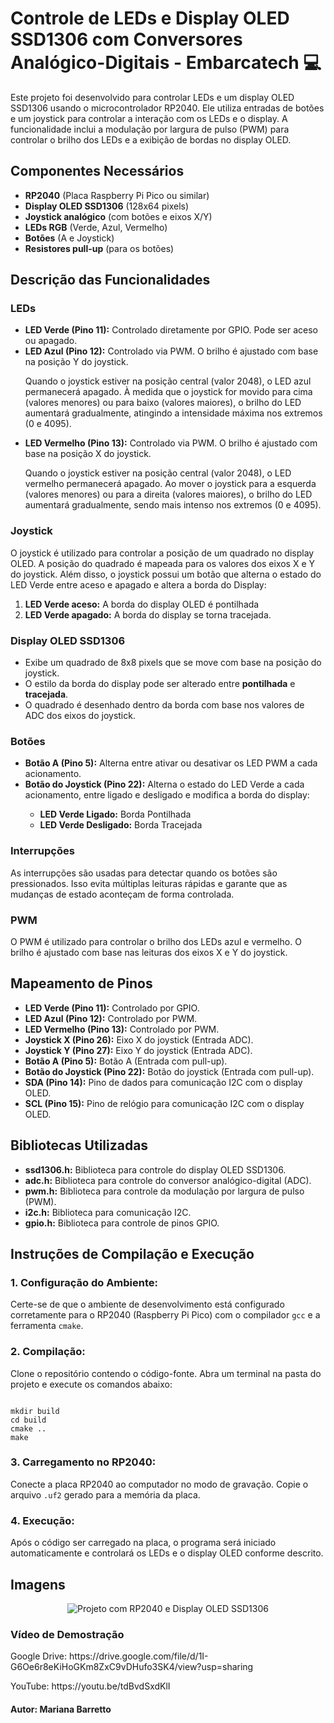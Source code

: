 <h1>Controle de LEDs e Display OLED SSD1306 com Conversores Analógico-Digitais  - Embarcatech 💻</h1>
<p>Este projeto foi desenvolvido para controlar LEDs e um display OLED SSD1306 usando o microcontrolador RP2040. Ele utiliza entradas de botões e um joystick para controlar a interação com os LEDs e o display. A funcionalidade inclui a modulação por largura de pulso (PWM) para controlar o brilho dos LEDs e a exibição de bordas no display OLED.</p>

<h2>Componentes Necessários</h2>
<ul>
    <li><strong>RP2040</strong> (Placa Raspberry Pi Pico ou similar)</li>
    <li><strong>Display OLED SSD1306</strong> (128x64 pixels)</li>
    <li><strong>Joystick analógico</strong> (com botões e eixos X/Y)</li>
    <li><strong>LEDs RGB</strong> (Verde, Azul, Vermelho)</li>
    <li><strong>Botões</strong> (A e Joystick)</li>
    <li><strong>Resistores pull-up</strong> (para os botões)</li>
</ul>

<h2>Descrição das Funcionalidades</h2>

<h3>LEDs</h3>
<ul>
    <li><strong>LED Verde (Pino 11):</strong> Controlado diretamente por GPIO. Pode ser aceso ou apagado.</li>
    <li><strong>LED Azul (Pino 12):</strong> Controlado via PWM. O brilho é ajustado com base na posição Y do joystick.</li>
    <p>Quando o joystick estiver na posição central (valor 2048), o LED azul permanecerá apagado. À medida que o joystick for movido para cima (valores menores) ou para baixo (valores maiores), o brilho do LED aumentará gradualmente, atingindo a intensidade máxima nos extremos (0 e 4095).</p>    
    <li><strong>LED Vermelho (Pino 13):</strong> Controlado via PWM. O brilho é ajustado com base na posição X do joystick.</li>
    <p>Quando o joystick estiver na posição central (valor 2048), o LED vermelho permanecerá apagado. Ao mover o joystick para a esquerda (valores menores) ou para a direita (valores maiores), o brilho do LED aumentará gradualmente, sendo mais intenso nos extremos (0 e 4095).</p>
</ul>

<h3>Joystick</h3>
<p>O joystick é utilizado para controlar a posição de um quadrado no display OLED. A posição do quadrado é mapeada para os valores dos eixos X e Y do joystick. Além disso, o joystick possui um botão que alterna o estado do LED Verde entre aceso e apagado e altera a borda do Display:</p>
<ol>
    <li><strong>LED Verde aceso:</strong> A borda do display OLED é pontilhada</li>
    <li><strong>LED Verde apagado:</strong> A borda do display se torna tracejada.</li>
</ol>

<h3>Display OLED SSD1306</h3>
<ul>
    <li>Exibe um quadrado de 8x8 pixels que se move com base na posição do joystick.</li>
    <li>O estilo da borda do display pode ser alterado entre <strong>pontilhada</strong> e <strong>tracejada</strong>.</li>
    <li>O quadrado é desenhado dentro da borda com base nos valores de ADC dos eixos do joystick.</li>
</ul>

<h3>Botões</h3>
<ul>
    <li><strong>Botão A (Pino 5):</strong> Alterna entre ativar ou desativar os LED PWM a cada acionamento.</li>
    <li><strong>Botão do Joystick (Pino 22):</strong> Alterna o estado do LED Verde a cada acionamento, entre ligado e desligado e modifica a borda do display:</li>
    <ul>
        <li class="led-estado"><strong>LED Verde Ligado:</strong> Borda Pontilhada</li>
        <li class="led-estado"><strong>LED Verde Desligado:</strong> Borda Tracejada</li>
    </ul>
</ul>

<h3>Interrupções</h3>
<p>As interrupções são usadas para detectar quando os botões são pressionados. Isso evita múltiplas leituras rápidas e garante que as mudanças de estado aconteçam de forma controlada.</p>

<h3>PWM</h3>
<p>O PWM é utilizado para controlar o brilho dos LEDs azul e vermelho. O brilho é ajustado com base nas leituras dos eixos X e Y do joystick.</p>

<h2>Mapeamento de Pinos</h2>
<ul>
    <li><strong>LED Verde (Pino 11):</strong> Controlado por GPIO.</li>
    <li><strong>LED Azul (Pino 12):</strong> Controlado por PWM.</li>
    <li><strong>LED Vermelho (Pino 13):</strong> Controlado por PWM.</li>
    <li><strong>Joystick X (Pino 26):</strong> Eixo X do joystick (Entrada ADC).</li>
    <li><strong>Joystick Y (Pino 27):</strong> Eixo Y do joystick (Entrada ADC).</li>
    <li><strong>Botão A (Pino 5):</strong> Botão A (Entrada com pull-up).</li>
    <li><strong>Botão do Joystick (Pino 22):</strong> Botão do joystick (Entrada com pull-up).</li>
    <li><strong>SDA (Pino 14):</strong> Pino de dados para comunicação I2C com o display OLED.</li>
    <li><strong>SCL (Pino 15):</strong> Pino de relógio para comunicação I2C com o display OLED.</li>
</ul>

<h2>Bibliotecas Utilizadas</h2>
<ul>
    <li><strong>ssd1306.h:</strong> Biblioteca para controle do display OLED SSD1306.</li>
    <li><strong>adc.h:</strong> Biblioteca para controle do conversor analógico-digital (ADC).</li>
    <li><strong>pwm.h:</strong> Biblioteca para controle da modulação por largura de pulso (PWM).</li>
    <li><strong>i2c.h:</strong> Biblioteca para comunicação I2C.</li>
    <li><strong>gpio.h:</strong> Biblioteca para controle de pinos GPIO.</li>    
</ul>

<h2>Instruções de Compilação e Execução</h2>

<h3>1. Configuração do Ambiente:</h3>
<p>Certe-se de que o ambiente de desenvolvimento está configurado corretamente para o RP2040 (Raspberry Pi Pico) com o compilador <code>gcc</code> e a ferramenta <code>cmake</code>.</p>

<h3>2. Compilação:</h3>
<p>Clone o repositório contendo o código-fonte. Abra um terminal na pasta do projeto e execute os comandos abaixo:</p>
<pre><code>
mkdir build
cd build
cmake ..
make
</code></pre>

<h3>3. Carregamento no RP2040:</h3>
<p>Conecte a placa RP2040 ao computador no modo de gravação. Copie o arquivo <code>.uf2</code> gerado para a memória da placa.</p>

<h3>4. Execução:</h3>
<p>Após o código ser carregado na placa, o programa será iniciado automaticamente e controlará os LEDs e o display OLED conforme descrito.</p>

<h2>Imagens</h2>
<p align="center">
    <img src="LINK DA IMAGEM AQUI" alt="Projeto com RP2040 e Display OLED SSD1306" />
</p>

<h3>Vídeo de Demostração</h3>
<p>Google Drive: https://drive.google.com/file/d/1I-G6Oe6r8eKiHoGKm8ZxC9vDHufo3SK4/view?usp=sharing</p>
<p>YouTube: https://youtu.be/tdBvdSxdKlI</p>

<h4>Autor: <strong>Mariana Barretto</strong></h4>
